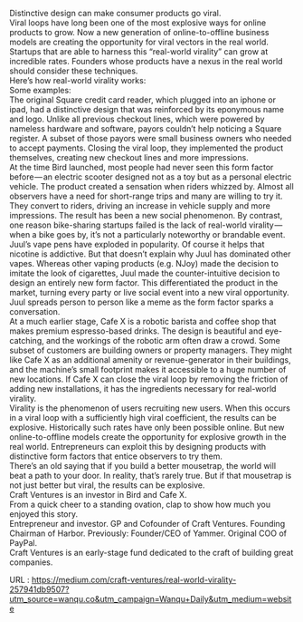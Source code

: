   Distinctive design can make consumer products go viral.  
    Viral loops have long been one of the most explosive ways for online products to grow. Now a new generation of online-to-offline business models are creating the opportunity for viral vectors in the real world. Startups that are able to harness this “real-world virality” can grow at incredible rates. Founders whose products have a nexus in the real world should consider these techniques.  
    Here’s how real-world virality works:  
    Some examples:  
    The original Square credit card reader, which plugged into an iphone or ipad, had a distinctive design that was reinforced by its eponymous name and logo. Unlike all previous checkout lines, which were powered by nameless hardware and software, payors couldn’t help noticing a Square register. A subset of those payors were small business owners who needed to accept payments. Closing the viral loop, they implemented the product themselves, creating new checkout lines and more impressions.  
    At the time Bird launched, most people had never seen this form factor before — an electric scooter designed not as a toy but as a personal electric vehicle. The product created a sensation when riders whizzed by. Almost all observers have a need for short-range trips and many are willing to try it. They convert to riders, driving an increase in vehicle supply and more impressions. The result has been a new social phenomenon. By contrast, one reason bike-sharing startups failed is the lack of real-world virality — when a bike goes by, it’s not a particularly noteworthy or brandable event.  
    Juul’s vape pens have exploded in popularity. Of course it helps that nicotine is addictive. But that doesn’t explain why Juul has dominated other vapes. Whereas other vaping products (e.g. NJoy) made the decision to imitate the look of cigarettes, Juul made the counter-intuitive decision to design an entirely new form factor. This differentiated the product in the market, turning every party or live social event into a new viral opportunity. Juul spreads person to person like a meme as the form factor sparks a conversation.  
    At a much earlier stage, Cafe X is a robotic barista and coffee shop that makes premium espresso-based drinks. The design is beautiful and eye-catching, and the workings of the robotic arm often draw a crowd. Some subset of customers are building owners or property managers. They might like Cafe X as an additional amenity or revenue-generator in their buildings, and the machine’s small footprint makes it accessible to a huge number of new locations. If Cafe X can close the viral loop by removing the friction of adding new installations, it has the ingredients necessary for real-world virality.  
    Virality is the phenomenon of users recruiting new users. When this occurs in a viral loop with a sufficiently high viral coefficient, the results can be explosive. Historically such rates have only been possible online. But new online-to-offline models create the opportunity for explosive growth in the real world. Entrepreneurs can exploit this by designing products with distinctive form factors that entice observers to try them.  
    There’s an old saying that if you build a better mousetrap, the world will beat a path to your door. In reality, that’s rarely true. But if that mousetrap is not just better but viral, the results can be explosive.  
    Craft Ventures is an investor in Bird and Cafe X.  
    From a quick cheer to a standing ovation, clap to show how much you enjoyed this story.  
    Entrepreneur and investor. GP and Cofounder of Craft Ventures. Founding Chairman of Harbor. Previously: Founder/CEO of Yammer. Original COO of PayPal.  
    Craft Ventures is an early-stage fund dedicated to the craft of building great companies.  
    
  URL : https://medium.com/craft-ventures/real-world-virality-257941db9507?utm_source=wanqu.co&utm_campaign=Wanqu+Daily&utm_medium=website